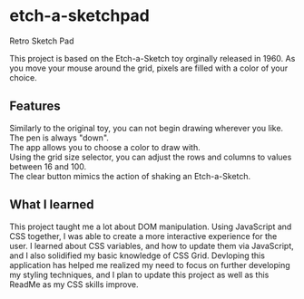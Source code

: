 # etch-a-sketchpad
Retro Sketch Pad

This project is based on the Etch-a-Sketch toy orginally released in 1960. As you move your mouse around the grid, pixels are filled with a color of your choice.

## Features
Similarly to the original toy, you can not begin drawing wherever you like. The pen is always "down".\
The app allows you to choose a color to draw with.\
Using the grid size selector, you can adjust the rows and columns to values between 16 and 100.\
The clear button mimics the action of shaking an Etch-a-Sketch.

## What I learned
This project taught me a lot about DOM manipulation. Using JavaScript and CSS together, I was able to create a more interactive experience for the user. I learned about CSS variables, and how to update them via JavaScript, and I also solidified my basic knowledge of CSS Grid. Devloping this application has helped me realized my need to focus on further developing my styling techniques, and I plan to update this project as well as this ReadMe as my CSS skills improve.

